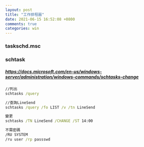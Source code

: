 ```yaml
---
layout: post
title: "工作排程器"
date: 2021-06-15 16:52:08 +0800
comments: true
categories: win
---
```


### taskschd.msc  
### schtask  
##### https://docs.microsoft.com/en-us/windows-server/administration/windows-commands/schtasks-change  

``` bat
//列出
schtasks /query  

//查詢LineSend
schtasks /query /fo LIST /v /tn LineSend

變更
schtasks /TN LineSend /CHANGE /ST 14:00  

不需密碼
/RU SYSTEM
/ru user /rp passswd
```
